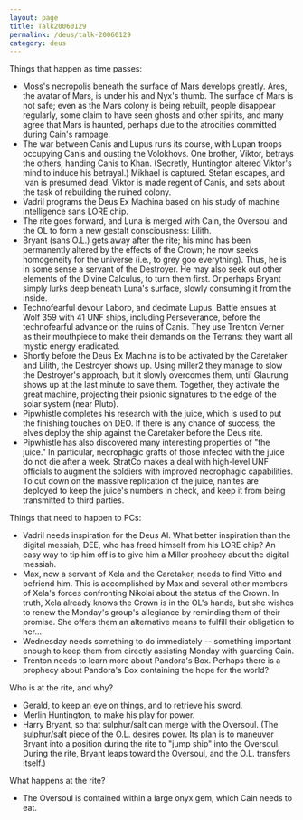 ```yaml
---
layout: page
title: Talk20060129
permalink: /deus/talk-20060129
category: deus
---
```

Things that happen as time passes:
* Moss's necropolis beneath the surface of Mars develops greatly. Ares, the avatar of Mars, is under his and Nyx's thumb. The surface of Mars is not safe; even as the Mars colony is being rebuilt, people disappear regularly, some claim to have seen ghosts and other spirits, and many agree that Mars is haunted, perhaps due to the atrocities committed during Cain's rampage.
* The war between Canis and Lupus runs its course, with Lupan troops occupying Canis and ousting the Volokhovs. One brother, Viktor, betrays the others, handing Canis to Khan. (Secretly, Huntington altered Viktor's mind to induce his betrayal.) Mikhael is captured. Stefan escapes, and Ivan is presumed dead. Viktor is made regent of Canis, and sets about the task of rebuilding the ruined colony.
* Vadril programs the Deus Ex Machina based on his study of machine intelligence sans LORE chip.
* The rite goes forward, and Luna is merged with Cain, the Oversoul and the OL to form a new gestalt consciousness: Lilith.
* Bryant (sans O.L.) gets away after the rite; his mind has been permanently altered by the effects of the Crown; he now seeks homogeneity for the universe (i.e., to grey goo everything). Thus, he is in some sense a servant of the Destroyer. He may also seek out other elements of the Divine Calculus, to turn them first. Or perhaps Bryant simply lurks deep beneath Luna's surface, slowly consuming it from the inside.
* Technofearful devour Laboro, and decimate Lupus. Battle ensues at Wolf 359 with 41 UNF ships, including Perseverance, before the technofearful advance on the ruins of Canis. They use Trenton Verner as their mouthpiece to make their demands on the Terrans: they want all mystic energy eradicated.
* Shortly before the Deus Ex Machina is to be activated by the Caretaker and Lilith, the Destroyer shows up. Using miller2 they manage to slow the Destroyer's approach, but it slowly overcomes them, until Glaurung shows up at the last minute to save them. Together, they activate the great machine, projecting their psionic signatures to the edge of the solar system (near Pluto).
* Pipwhistle completes his research with the juice, which is used to put the finishing touches on DEO. If there is any chance of success, the elves deploy the ship against the Caretaker before the Deus rite.
* Pipwhistle has also discovered many interesting properties of &quot;the juice.&quot; In particular, necrophagic grafts of those infected with the juice do not die after a week. StratCo makes a deal with high-level UNF officials to augment the soldiers with improved necrophagic capabilities. To cut down on the massive replication of the juice, nanites are deployed to keep the juice's numbers in check, and keep it from being transmitted to third parties.

Things that need to happen to PCs:
* Vadril needs inspiration for the Deus AI. What better inspiration than the digital messiah, DEE, who has freed himself from his LORE chip? An easy way to tip him off is to give him a Miller prophecy about the digital messiah.
* Max, now a servant of Xela and the Caretaker, needs to find Vitto and befriend him. This is accomplished by Max and several other members of Xela's forces confronting Nikolai about the status of the Crown. In truth, Xela already knows the Crown is in the OL's hands, but she wishes to renew the Monday's group's allegiance by reminding them of their promise. She offers them an alternative means to fulfill their obligation to her...
* Wednesday needs something to do immediately -- something important enough to keep them from directly assisting Monday with guarding Cain.
* Trenton needs to learn more about Pandora's Box. Perhaps there is a prophecy about Pandora's Box containing the hope for the world?

Who is at the rite, and why?
* Gerald, to keep an eye on things, and to retrieve his sword.
* Merlin Huntington, to make his play for power.
* Harry Bryant, so that sulphur/salt can merge with the Oversoul. (The sulphur/salt piece of the O.L. desires power. Its plan is to maneuver Bryant into a position during the rite to &quot;jump ship&quot; into the Oversoul. During the rite, Bryant leaps toward the Oversoul, and the O.L. transfers itself.)

What happens at the rite?
* The Oversoul is contained within a large onyx gem, which Cain needs to eat.

